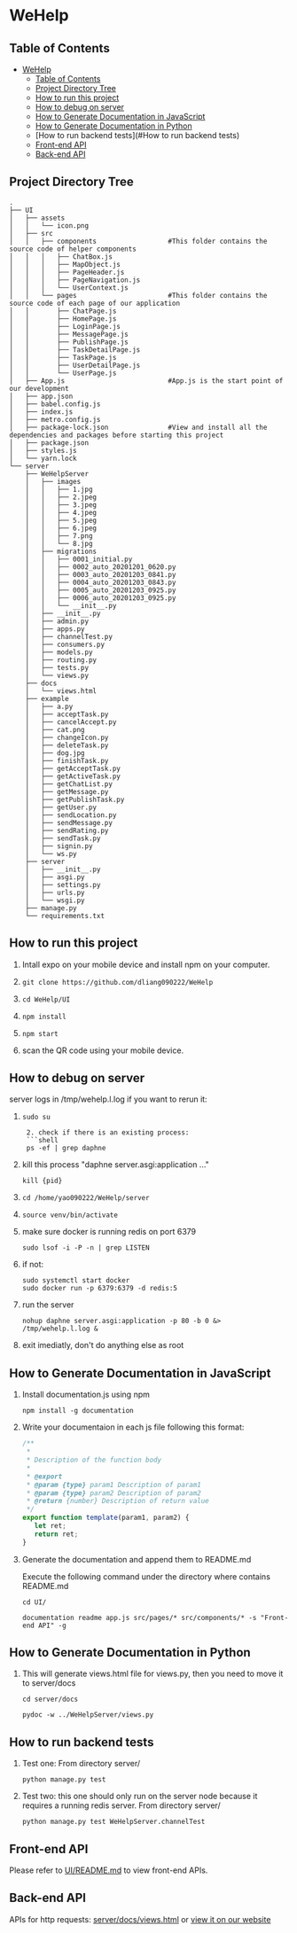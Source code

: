 # WeHelp

## Table of Contents
- [WeHelp](#wehelp)
  - [Table of Contents](#table-of-contents)
  - [Project Directory Tree](#project-directory-tree)
  - [How to run this project](#how-to-run-this-project)
  - [How to debug on server](#how-to-debug-on-server)
  - [How to Generate Documentation in JavaScript](#how-to-generate-documentation-in-javascript)
  - [How to Generate Documentation in Python](#how-to-generate-documentation-in-python)
  - [How to run backend tests](#How to run backend tests)
  - [Front-end API](#front-end-api)
  - [Back-end API](#back-end-api)

## Project Directory Tree

    .
    ├── UI
    │   ├── assets
    │   │   └── icon.png
    │   ├── src
    │   │   ├── components                  #This folder contains the source code of helper components
    │   │   │   ├── ChatBox.js
    │   │   │   ├── MapObject.js
    │   │   │   ├── PageHeader.js
    │   │   │   ├── PageNavigation.js
    │   │   │   └── UserContext.js
    │   │   └── pages                       #This folder contains the source code of each page of our application
    │   │       ├── ChatPage.js
    │   │       ├── HomePage.js
    │   │       ├── LoginPage.js
    │   │       ├── MessagePage.js
    │   │       ├── PublishPage.js
    │   │       ├── TaskDetailPage.js
    │   │       ├── TaskPage.js
    │   │       ├── UserDetailPage.js
    │   │       └── UserPage.js
    │   ├── App.js                          #App.js is the start point of our development
    │   ├── app.json
    │   ├── babel.config.js
    │   ├── index.js
    │   ├── metro.config.js
    │   ├── package-lock.json               #View and install all the dependencies and packages before starting this project
    │   ├── package.json
    │   ├── styles.js
    │   └── yarn.lock
    └── server
        ├── WeHelpServer
        │   ├── images
        │   │   ├── 1.jpg
        │   │   ├── 2.jpeg
        │   │   ├── 3.jpeg
        │   │   ├── 4.jpeg
        │   │   ├── 5.jpeg
        │   │   ├── 6.jpeg
        │   │   ├── 7.png
        │   │   └── 8.jpg
        │   ├── migrations
        │   │   ├── 0001_initial.py
        │   │   ├── 0002_auto_20201201_0620.py
        │   │   ├── 0003_auto_20201203_0841.py
        │   │   ├── 0004_auto_20201203_0843.py
        │   │   ├── 0005_auto_20201203_0925.py
        │   │   ├── 0006_auto_20201203_0925.py
        │   │   └── __init__.py
        │   ├── __init__.py
        │   ├── admin.py
        │   ├── apps.py
        │   ├── channelTest.py
        │   ├── consumers.py
        │   ├── models.py
        │   ├── routing.py
        │   ├── tests.py
        │   └── views.py
        ├── docs
        │   └── views.html
        ├── example
        │   ├── a.py
        │   ├── acceptTask.py
        │   ├── cancelAccept.py
        │   ├── cat.png
        │   ├── changeIcon.py
        │   ├── deleteTask.py
        │   ├── dog.jpg
        │   ├── finishTask.py
        │   ├── getAcceptTask.py
        │   ├── getActiveTask.py
        │   ├── getChatList.py
        │   ├── getMessage.py
        │   ├── getPublishTask.py
        │   ├── getUser.py
        │   ├── sendLocation.py
        │   ├── sendMessage.py
        │   ├── sendRating.py
        │   ├── sendTask.py
        │   ├── signin.py
        │   └── ws.py
        ├── server
        │   ├── __init__.py
        │   ├── asgi.py
        │   ├── settings.py
        │   ├── urls.py
        │   └── wsgi.py
        ├── manage.py
        └── requirements.txt


## How to run this project

1.  Intall expo on your mobile device and install npm on your computer.

2.  ```shell
    git clone https://github.com/dliang090222/WeHelp
    ```
3.  ```shell
    cd WeHelp/UI
    ```
4.  ```shell
    npm install
    ```
5.  ```shell
    npm start
    ```
6.  scan the QR code using your mobile device.

## How to debug on server

server logs in /tmp/wehelp.l.log
if you want to rerun it:
1. ```shell
   sudo su

    2. check if there is an existing process:
    ```shell
    ps -ef | grep daphne

3.  kill this process "daphne server.asgi:application ..."
    ```shell
    kill {pid}
    ```
4.  ```shell
    cd /home/yao090222/WeHelp/server
    ```
5.  ```shell
    source venv/bin/activate
    ```
6.  make sure docker is running redis on port 6379
    ```shell
    sudo lsof -i -P -n | grep LISTEN
    ```
7.  if not:
    ```shell
    sudo systemctl start docker
    sudo docker run -p 6379:6379 -d redis:5
    ```
8.  run the server
    ```shell
    nohup daphne server.asgi:application -p 80 -b 0 &> /tmp/wehelp.l.log &
    ```
9.  exit imediatly, don't do anything else as root


## How to Generate Documentation in JavaScript

1.  Install documentation.js using npm

    ```shell
    npm install -g documentation
    ```

2.  Write your documentaion in each js file following this format:

    ```javascript
    /**
     * 
     * Description of the function body
     *
     * @export
     * @param {type} param1 Description of param1
     * @param {type} param2 Description of param2
     * @return {number} Description of return value
     */
    export function template(param1, param2) {
       let ret;
       return ret;
    }
    ```

3.  Generate the documentation and append them to README.md

    Execute the following command under the directory where contains README.md
    
    ```shell
    cd UI/
    ```

    ```shell
    documentation readme app.js src/pages/* src/components/* -s "Front-end API" -g
    ```
    
## How to Generate Documentation in Python

1. This will generate views.html file for views.py, then you need to move it to server/docs
    ```shell
    cd server/docs
    ```

    ```shell
    pydoc -w ../WeHelpServer/views.py
    ```

## How to run backend tests
1. Test one: From directory server/
   ```shell
   python manage.py test
   ```
2. Test two: this one should only run on the server node because it requires a running redis server. From directory server/
   ```shell
   python manage.py test WeHelpServer.channelTest
   ```

## Front-end API
Please refer to [UI/README.md](UI/README.md) to view front-end APIs.


## Back-end API
APIs for http requests: [server/docs/views.html](server/docs/views.html) or [view it on our website](http://34.94.101.183/media/views.html)
